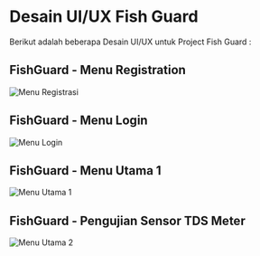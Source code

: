 # Desain UI/UX Fish Guard

Berikut adalah beberapa Desain UI/UX untuk Project Fish Guard : 

## FishGuard - Menu Registration
![Menu Registrasi](https://github.com/user-attachments/assets/f9b5aa77-389f-42ff-aaaf-e14a4472742d)

## FishGuard - Menu Login
![Menu Login](https://github.com/user-attachments/assets/36b06505-1073-45e2-9d02-6b7958135c44)

## FishGuard - Menu Utama 1
![Menu Utama 1](https://github.com/user-attachments/assets/d212dfbf-5a9e-46c1-bfaf-8da4daa95832)

## FishGuard - Pengujian Sensor TDS Meter
![Menu Utama 2](https://github.com/user-attachments/assets/3db1d549-cea7-4666-b2d7-61652dab2504)
